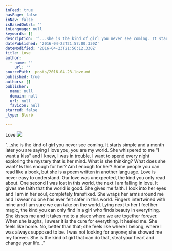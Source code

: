 ```yaml
---
inFeed: true
hasPage: false
inNav: false
isBasedOnUrl: ''
inLanguage: null
keywords: []
description: '“...she is the kind of girl you never see coming. It starts simple and a month later you are saying I love you, you are my world. She whispered to me "I want a kiss" and I knew, I was in trouble. I want to spend every night exploring the mystery that is her mind. What is she thinking? What does she want? Is this enough for her? Am I enough for her? Some people you can read like a book, but she is a poem written in another language. Love is never easy to understand. Our love was unexpected, the kind you only read about. One second I was lost in this world, the next I am falling in love. It gives me faith that the world is good. She gives me faith. I look into her eyes and I am in her soul, completely transfixed. She wraps her arms around me and I swear no one has ever felt safer in this world. Fingers intertwined with mine and I am sure we can take on the world. Lying next to her I feel her magic, the kind you can only find in a girl who finds beauty in everything. She kisses me and it takes me to a place where we are together forever. When she laughs, I swear it is the cure for everything. It healed me. She feels like home. No, better than that; she feels like where I belong, where I was always supposed to be. I was not looking for anyone; she showed me my forever. She is the kind of girl that can do that, steal your heart and change your life...”'
datePublished: '2016-04-23T21:57:00.330Z'
dateModified: '2016-04-23T21:56:12.330Z'
title: Love
author:
  - name: ''
    url: ''
sourcePath: _posts/2016-04-23-love.md
published: true
authors: []
publisher:
  name: null
  domain: null
  url: null
  favicon: null
starred: false
_type: Blurb

---
```

Love
![](https://s3-us-west-2.amazonaws.com/the-grid-img/p/38767b02d04f8e038d1156dec22b147c3fb55e99.jpg)

"...she is the kind of girl you never see coming. It starts simple and a month later you are saying I love you, you are my world. She whispered to me "I want a kiss" and I knew, I was in trouble. I want to spend every night exploring the mystery that is her mind. What is she thinking? What does she want? Is this enough for her? Am I enough for her? Some people you can read like a book, but she is a poem written in another language. Love is never easy to understand. Our love was unexpected, the kind you only read about. One second I was lost in this world, the next I am falling in love. It gives me faith that the world is good. She gives me faith. I look into her eyes and I am in her soul, completely transfixed. She wraps her arms around me and I swear no one has ever felt safer in this world. Fingers intertwined with mine and I am sure we can take on the world. Lying next to her I feel her magic, the kind you can only find in a girl who finds beauty in everything. She kisses me and it takes me to a place where we are together forever. When she laughs, I swear it is the cure for everything. It healed me. She feels like home. No, better than that; she feels like where I belong, where I was always supposed to be. I was not looking for anyone; she showed me my forever. She is the kind of girl that can do that, steal your heart and change your life..."